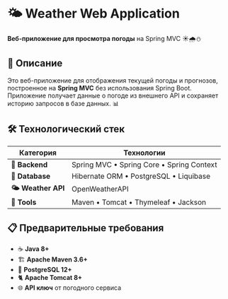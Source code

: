 # 🌤️ Weather Web Application

**Веб-приложение для просмотра погоды** на Spring MVC ☀️🌧️⛄

## 📖 Описание

Это веб-приложение для отображения текущей погоды и прогнозов, построенное на **Spring MVC** без использования Spring Boot. 
Приложение получает данные о погоде из внешнего API и сохраняет историю запросов в базе данных. 📊

## 🛠 Технологический стек

| Категория | Технологии |
|-----------|------------|
| **🌱 Backend** | Spring MVC • Spring Core • Spring Context |
| **💾 Database** | Hibernate ORM • PostgreSQL • Liquibase |
| **🌤️ Weather API** | OpenWeatherAPI |
| **🔧 Tools** | Maven • Tomcat • Thymeleaf • Jackson |

## 📋 Предварительные требования

- ☕ **Java 8+**
- 🏗️ **Apache Maven 3.6+**
- 🐘 **PostgreSQL 12+**
- 🐈 **Apache Tomcat 8+**
- 🌐 **API ключ** от погодного сервиса
